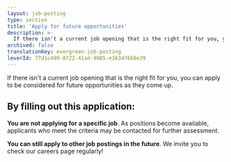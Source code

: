 ```yaml
---
layout: job-posting
type: section
title: 'Apply for future opportunities'
description: >-
  If there isn't a current job opening that is the right fit for you, you can apply to be considered for future opportunities as they come up. 
archived: false
translationKey: evergreen-job-posting
leverId: 77d1c499-8722-41ad-9985-e163d76b0e39
---
```


If there isn't a current job opening that is the right fit for you, you can apply to be considered for future opportunities as they come up.

## By filling out this application:

**You are not applying for a specific job**. As positions become available, applicants who meet the criteria may be contacted for further assessment.

**You can still apply to other job postings in the future**. We invite you to check our careers page regularly!

